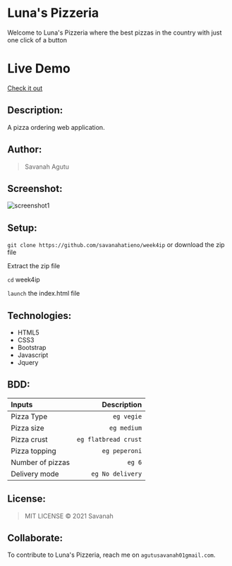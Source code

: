 # Luna's Pizzeria
Welcome to Luna's Pizzeria where the best pizzas in the country with just one click of a button

# Live Demo
[Check it out](https://savanahatieno.github.io/week4ip/)


## Description: 
A pizza ordering web application.

## Author:
> Savanah Agutu

## Screenshot:
![screenshot1](https://user-images.githubusercontent.com/62004236/110426818-c8bafc00-80b7-11eb-91ef-d13525ed0e21.png)

## Setup:
`git clone https://github.com/savanahatieno/week4ip` or download the zip file

Extract the zip file

`cd` week4ip

`launch` the index.html file

## Technologies:
* HTML5
* CSS3
* Bootstrap
* Javascript
* Jquery

## BDD:
| Inputs |  Description |
| :---         |          ---: |
| Pizza Type   | `eg vegie`|
| Pizza size     | `eg medium`   |
| Pizza crust    | `eg flatbread crust`   |
| Pizza topping    | `eg peperoni`  |
| Number of pizzas   | `eg 6`   |
| Delivery mode   | `eg No delivery`   |

## License:
>MIT LICENSE &copy; 2021 Savanah

## Collaborate:
To contribute to Luna's Pizzeria, reach me on `agutusavanah01gmail.com`.